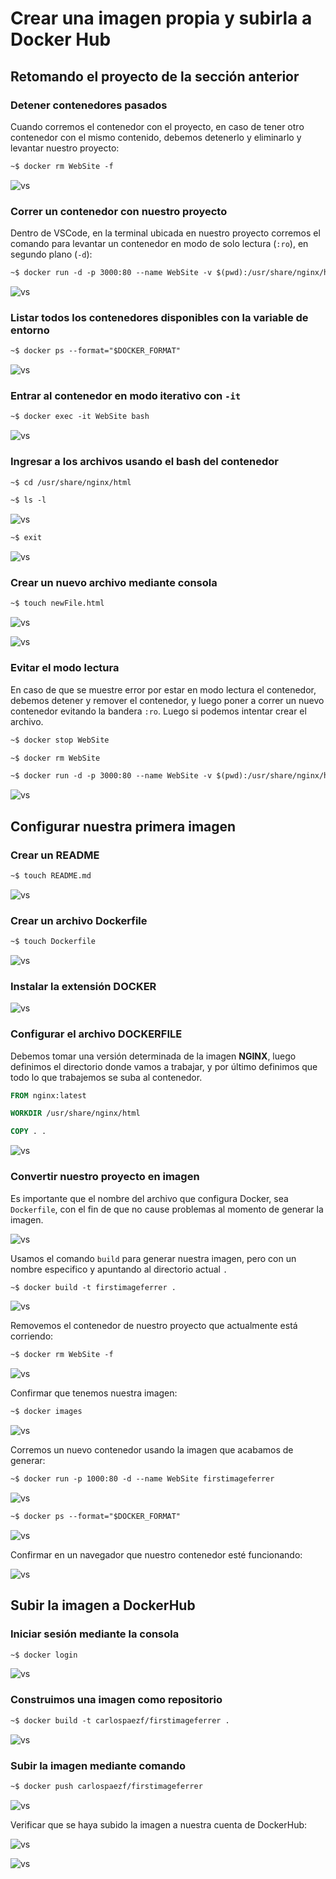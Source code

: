 # Crear una imagen propia y subirla a Docker Hub

## Retomando el proyecto de la sección anterior

### Detener contenedores pasados

Cuando corremos el contenedor con el proyecto, en caso de tener otro contenedor con el mismo contenido, debemos detenerlo y eliminarlo y levantar nuestro proyecto:

```txt
~$ docker rm WebSite -f
```

![vs](doc/02.png)

### Correr un contenedor con nuestro proyecto

Dentro de VSCode, en la terminal ubicada en nuestro proyecto corremos el comando para levantar un contenedor en modo de solo lectura (`:ro`), en segundo plano (`-d`):

```txt
~$ docker run -d -p 3000:80 --name WebSite -v $(pwd):/usr/share/nginx/html:ro nginx
```

![vs](doc/01.png)

### Listar todos los contenedores disponibles con la variable de entorno

```txt
~$ docker ps --format="$DOCKER_FORMAT"
```

![vs](doc/03.png)

### Entrar al contenedor en modo iterativo con `-it`

```txt
~$ docker exec -it WebSite bash
```

![vs](doc/04.png)

### Ingresar a los archivos usando el bash del contenedor

```txt
~$ cd /usr/share/nginx/html
```

```txt
~$ ls -l
```

![vs](doc/05.png)

```txt
~$ exit
```

![vs](doc/06.png)

### Crear un nuevo archivo mediante consola

```txt
~$ touch newFile.html
```

![vs](doc/07.png)

![vs](doc/08.png)

### Evitar el modo lectura

En caso de que se muestre error por estar en modo lectura el contenedor, debemos detener y remover el contenedor, y luego poner a correr un nuevo contenedor evitando la bandera `:ro`. Luego si podemos intentar crear el archivo.

```txt
~$ docker stop WebSite
```

```txt
~$ docker rm WebSite
```

```txt
~$ docker run -d -p 3000:80 --name WebSite -v $(pwd):/usr/share/nginx/html nginx
```

![vs](doc/09.png)

## Configurar nuestra primera imagen

### Crear un README

```txt
~$ touch README.md
```

![vs](doc/10.png)

### Crear un archivo Dockerfile

```txt
~$ touch Dockerfile
```

![vs](doc/11.png)

### Instalar la extensión DOCKER

![vs](doc/12.png)

### Configurar el archivo DOCKERFILE

Debemos tomar una versión determinada de la imagen **NGINX**, luego definimos el directorio donde vamos a trabajar, y por último definimos que todo lo que trabajemos se suba al contenedor.

```dockerfile
FROM nginx:latest

WORKDIR /usr/share/nginx/html

COPY . .
```

![vs](doc/13.png)

### Convertir nuestro proyecto en imagen

Es importante que el nombre del archivo que configura Docker, sea `Dockerfile`, con el fin de que no cause problemas al momento de generar la imagen.

![vs](doc/14.png)

Usamos el comando `build` para generar nuestra imagen, pero con un nombre especifico y apuntando al directorio actual `.`

```txt
~$ docker build -t firstimageferrer .
```

![vs](doc/15.png)

Removemos el contenedor de nuestro proyecto que actualmente está corriendo:

```txt
~$ docker rm WebSite -f
```

![vs](doc/16.png)

Confirmar que tenemos nuestra imagen:

```txt
~$ docker images
```

![vs](doc/17.png)

Corremos un nuevo contenedor usando la imagen que acabamos de generar:

```txt
~$ docker run -p 1000:80 -d --name WebSite firstimageferrer
```

![vs](doc/18.png)

```txt
~$ docker ps --format="$DOCKER_FORMAT"
```

![vs](doc/18.png)

Confirmar en un navegador que nuestro contenedor esté funcionando:

![vs](doc/20.png)

## Subir la imagen a DockerHub

### Iniciar sesión mediante la consola

```txt
~$ docker login
```

![vs](doc/21.png)

### Construimos una imagen como repositorio

```txt
~$ docker build -t carlospaezf/firstimageferrer .
```

![vs](doc/25.png)

### Subir la imagen mediante comando

```txt
~$ docker push carlospaezf/firstimageferrer
```

![vs](doc/22.png)

Verificar que se haya subido la imagen a nuestra cuenta de DockerHub:

![vs](doc/23.png)

![vs](doc/24.png)
